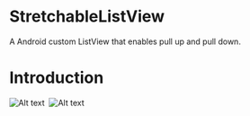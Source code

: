 # StretchableListView
A Android custom ListView that enables pull up and pull down.

Introduction
========
![Alt text](http://7xw7hb.com1.z0.glb.clouddn.com/stretchablelistview_2.png)&nbsp;
![Alt text](http://7xw7hb.com1.z0.glb.clouddn.com/stretchablelistview_1.png)

